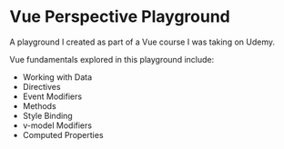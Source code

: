 # Vue Perspective Playground

A playground I created as part of a Vue course I was taking on Udemy. 

Vue fundamentals explored in this playground include:

- Working with Data
- Directives
- Event Modifiers
- Methods
- Style Binding
- v-model Modifiers
- Computed Properties